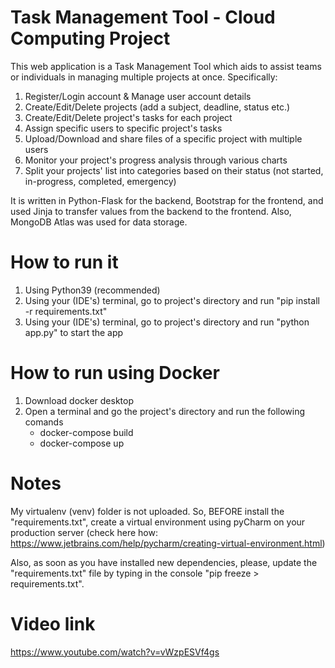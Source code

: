 # Task Management Tool - Cloud Computing Project
This web application is a Task Management Tool which aids to assist teams or individuals in managing multiple projects at once. Specifically:
1. Register/Login account & Manage user account details 
2. Create/Edit/Delete projects (add a subject, deadline, status etc.)
3. Create/Edit/Delete project's tasks for each project
4. Assign specific users to specific project's tasks
5. Upload/Download and share files of a specific project with multiple users
6. Monitor your project's progress analysis through various charts
7. Split your projects' list into categories based on their status (not started, in-progress, completed, emergency)

It is written in Python-Flask for the backend, Bootstrap for the frontend, and used Jinja to transfer values from the backend to the frontend. Also, MongoDB Atlas was used for data storage.

# How to run it
1. Using Python39 (recommended)
2. Using your (IDE's) terminal, go to project's directory and run "pip install -r requirements.txt"
3. Using your (IDE's) terminal, go to project's directory and run "python app.py" to start the app

# How to run using Docker
1. Download docker desktop
2. Open a terminal and go the project's directory and run the following comands
    - docker-compose build
    - docker-compose up
# Notes
My virtualenv (venv) folder is not uploaded. So, BEFORE install the "requirements.txt", create a virtual environment using pyCharm on your production server (check here how: https://www.jetbrains.com/help/pycharm/creating-virtual-environment.html)

Also, as soon as you have installed new dependencies, please, update the "requirements.txt" file by typing in the console "pip freeze > requirements.txt".

# Video link
https://www.youtube.com/watch?v=vWzpESVf4gs
